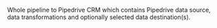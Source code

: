Whole pipeline to Pipedrive CRM which contains Pipedrive data source, data transformations and optionally selected data destination(s).
